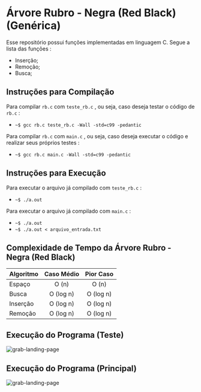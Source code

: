 Árvore Rubro - Negra (Red Black) (Genérica)
===========================================
Esse repositório possui funções implementadas em linguagem C.
Segue a lista das funções :

* Inserção;
* Remoção;
* Busca;

Instruções para Compilação
--------------------------
Para compilar `` rb.c `` com `` teste_rb.c `` , ou seja, caso deseja testar o código de `` rb.c `` :

* `` ~$ gcc rb.c teste_rb.c -Wall -std=c99 -pedantic ``

Para compilar `` rb.c `` com `` main.c `` , ou seja, caso deseja executar o código e realizar seus próprios testes :

* `` ~$ gcc rb.c main.c -Wall -std=c99 -pedantic ``

Instruções para Execução
------------------------
Para executar o arquivo já compilado com `` teste_rb.c `` :

* `` ~$ ./a.out ``

Para executar o arquivo já compilado com `` main.c `` :

* `` ~$ ./a.out ``
* `` ~$ ./a.out < arquivo_entrada.txt ``

Complexidade de Tempo da Árvore Rubro - Negra (Red Black)
---------------------------------------------------------

| Algoritmo | Caso Médio | Pior Caso |
| --------- |:----------:|:---------:|
| Espaço | O (n) | O (n) |
| Busca | O (log n) | O (log n) |
| Inserção | O (log n) | O (log n) |
| Remoção | O (log n) | O (log n) |

Execução do Programa (Teste)
----------------------------
![grab-landing-page](https://j.gifs.com/L8kBP4.gif)

Execução do Programa (Principal)
--------------------------------
![grab-landing-page](https://j.gifs.com/nrqm3W.gif)
